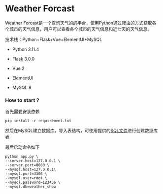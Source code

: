 # Weather Forcast

Weather Forcast是一个查询天气的的平台，使用Python通过爬虫的方式获取各个城市的天气信息，用户可以查看各个城市的天气信息和近七天的天气信息。

技术栈：Python+Flask+Vue+ElementUI+MySQL

- Python 3.11.4

- Flask 3.0.0

- Vue 2

- ElementUI

- MySQL 8

### How to start ?

首先需要安装依赖

```shell
pip install -r requirement.txt
```

然后在MySQL建立数据库，导入表结构，可使用提供的[SQL文件](https://gitee.com/Wshape1/ppyy-weather-show/tree/master/sql)进行创建数据库表

最后启动命令如下

```shell
python app.py \
--server.host=127.0.0.1 \
--server.port=8080 \
--mysql.host=127.0.0.1\
--mysql.port=3306 \
--mysql.user=root \
--mysql.password=123456 \
--mysql.db=weather_show
```
